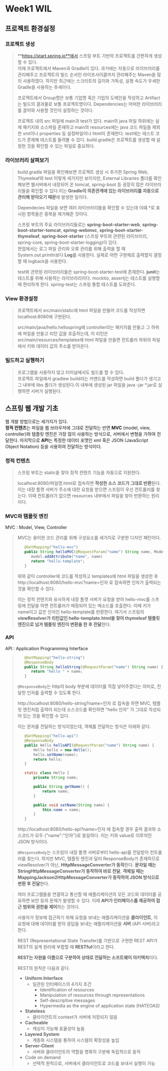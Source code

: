 # Week1 WIL

## 프로젝트 환경설정

### 프로젝트 생성
> **https://start.spring.io**에서 스프링 부트 기반의 프로젝트를 간편하게 생성할 수 있다.  
이때 프로젝트에서 Maven과 Gradle이 있다. 과거에는 자동으로 라이브러리를 관리해주고 프로젝트의 빌드 순서인 라이프사이클까지 관리해주는 Maven을 많이 사용하였다. 하지만 최근에는 스크리트의 길이와 가독성, 실행 속도가 우세한 Gradle을 사용하는 추세이다.  
>
> 프로젝트에서 Group명은 보통 기업명 혹은 기업의 도메인을 작성하고 Artifact는 빌드의 결과물로 보통 프로젝트명이다. Dependencies는 어떠한 라이브러리를 끌어와 사용할 것인지 설정하는 것이다.  
>
> 프로젝트 내의 src 파일에 main과 test가 있다. main의 java 파일 하위에는 실제 패키지와 소스파일 존재하고 main의 resources에는 java 코드 파일을 제외한 xml이나 properties 등 설정파일이나 html이 존재한다. test에는 테스트 코드가 존재해 테스트를 돌려볼 수 있다. build.gradle은 프로젝트를 생성할 때 설정한 것을 확인할 수 있는 파일로 중요하다.

### 라이브러리 살펴보기
> build.gradle 파일을 확인해보면 프로젝트 생성 시 추가한 Spring Web, Thymeleaf와 test 이렇게 세가지만 보이지만, External Libraries 폴더를 확인해보면 웹서버에서 내장되어 온 tomcat, spring-boot 등 굉장히 많은 라이브러리들을 확인할 수 있다.이는 **Gradle이 의존관계에 있는 라이브러리를 자동으로 관리해 받아오기 때문**에 발생한 일이다.  
>
> Dependecies 파일을 보면 여러 라이브러리들을 확인할 수 있는데 이떄 *로 표시된 항목들은 중복을 제거해준 것이다.  
>
> 스프링 부트의 주요 라이브러리들로는 **spring-boot-starter-web**, **spring-boot-starter-tomcat**, **spring-webmvc**, **spring-boot-starter-thymeleaf**, **spring-boot-starter** (스프링 부트와 관련된 라이브러리, spring-core, spring-boot-starter-logging)이 있다.  
현업에서는 로그 파일 관리와 오류 관리를 위해 출력을 할 때 System.out.println보다 **Log**를 사용한다. 실제로 어떤 구현체로 출력할지 결정할 때 logback을 사용한다.  
>
> test와 관련된 라이브러리들은 spring-boot-starter-test에 존재한다. **junit**는 테스트를 위해 사용하는 라이브러리이다. mocktio, assertj는 테스트를 실행할 때 편리하게 한다. spring-test는 스프링 통합 테스트를 도와준다.

### View 환경설정
> 프로젝트에서 src/main/static에 html 파일을 만들어 코드를 작성하면 localhost:8080에 구현된다.  
>
> src/main/java/hello.hellospring에 controller라는 패키지를 만들고 그 하위에 파일을 만들고 리턴 값을 호출하는데, 이 리턴은 src/main/resources/templates에 html 파일을 만들면 컨트롤러 하위의 파일에서 키와 데이터 값의 주소를 받아온다.

### 빌드하고 실행하기
> 프로그램을 사용하지 않고 터미널에서도 빌드를 할 수 있다.  
프로젝트 파일에서 gradlew build라는 커맨드를 작성하면 build 폴더가 생기고 그 내부에 libs 폴더가 생성된다.이 내부에 생성된 jar 파일을 java -jar *.jar로 실행하면 서버가 실행된다.


## 스프링 웹 개발 기초
웹 개발 방법으로는 세가지가 있다.  
**정적 컨텐츠**는 파일을 웹 브라우저에 그대로 전달하는 반면 **MVC** (model, view, controller)와 템플릿 엔진은 가장 많이 사용하는 방식으로, 서버에서 변형을 가하여 전달한다. 마지막으로 **API**는 특정한 데이터 포맷인 xml 혹은 JSON (JavaScript Object Notation) 등을 사용하여 전달하는 방식이다.

### 정적 컨텐츠
> 스프링 부트는 static을 찾아 정적 컨텐츠 기능을 자동으로 지원한다.  
>
> localhost:8080/파일명.html로 접속하면 **작성한 소스 코드가 그대로 반환**된다.  
이는 내장 톰캣 서버가 주소에 대한 요청을 받으면 스프링이 우선 컨트롤러를 찾는다. 이때 컨트롤러가 없으면 resources 내부에서 파일을 찾아 반환하는 원리이다.

### MVC와 템플릿 엔진
MVC : Model, View, Controller
> MVC는 용이한 코드 관리를 위해 구성요소를 세가지로 구분한 디자인 패턴이다.  
> ```java
>    @GetMapping("hello-mvc")
>    public String helloMVC(@RequestParam("name") String name, Model model) {
>       model.addAttribute("name", name)
>       return "hello-template";
>    }   
> ```
> 위와 같이 controller에 코드를 작성하고 templates에 html 파일을 생성한 후 http://localhost:8080/hello-mvc?name=인자 로 접속하면 인자가 출력되는 것을 확인할 수 있다.   
>
> 이는 정적 컨텐츠와 유사하게 내장 톰캣 서버가 요청을 받아 hello-mvc를 스프링에 전달을 하면 컨트롤러가 매핑되어 있는 메소드를 호출한다. 이때 키가 name이고 값은 인자인 hello-template를 반환한다. 여기서 스프링의 **viewResolver가 리턴값인 hello-template.html을 찾아 thymeleaf 템플릿 엔진으로 넘겨 템플릿 엔진이 변환을 한 후 전달**한다.

### API
API : Application Programming Interface
> ```java
>    @GetMapping("hello-string")
>    @ResponseBody
>    public String helloString(@RequestParam("name") String name) {
>       return "hello " + name;
>    }
> ```
> ```@ResponseBody```는 http의 body 부분에 데이터를 직접 넣어주겠다는 의미로, 전달한 인자를 출력할 수 있도록 한다.   
>
> http://localhost:8080/hello-string?name=인자 로 접속을 하면 MVC, 템플릿 엔진처럼 출력이 되는데 소스코드를 확인하면 "hello 인자" 가 그대로 작성되어 있는 것을 확인할 수 있다.  
>
> 이는 문자를 전달하는 방식이었는데, 객체를 전달하는 방식은 아래와 같다.
> ```java
>    @GetMapping("hello-api")
>    @ResponseBody
>    public Hello helloAPI(@RequestParam("name") String name) {
>        Hello hello = new Hello();
>        hello.setName(name);
>        return hello;
>    }
>
>    static class Hello {
>        private String name;
>
>        public String getName() {
>            return name;
>        }
>
>        public void setName(String name) {
>            this.name = name;
>        }
>    }
> ```
> http://localhost:8080/hello-api?name=인자 에 접속할 경우 출력 결과와 소스코드가 모두 {"name":"인자"}로 동일하다. 이는 키와 value로 이루어진 JSON 방식이다.  
>
> ```@ResponseBody```는 스프링이 내장 톰캣 서버로부터 hello-api를 전달받아 컨트롤러를 찾는다. 하지만 MVC, 템플릿 엔진과 달리 ResponseBody가 존재하므로 viewResolver가 아닌, **HttpMessageConverter가 동작**한다. **문자일 때는 StringHttpMessageConverter가 동작하여 바로 전달**, **객체일 때는 MappingJackson2HttpMessageConverter가 동작하여 JSON 방식으로 변환 후 전달**한다.

> 여러 프로그램들을 연결하고 통신할 때 애플리케이션의 모든 코드와 데이터를 공유하면 보안 등의 문제가 발생할 수 있다. 이때 **API가 인터페이스를 제공하여 접근 범위와 권한을 제어**하는 것이다.  
>
> 사용자가 정보에 접근하기 위해 요청을 보내는 애플리케이션을 **클라이언트**, 이 요청에 대해 데이터를 받아 응답을 보내는 애플리케이션을 **서버** (API 서버)라고 한다.

> REST (Representational State Transfer)를 기반으로 구현한 REST API가 REST의 설계 원리에 부합할 때 **RESTful**이라고 한다.  
>
> **REST는 자원을 이름으로 구분하여 상태로 전달하는 소프트웨어 아키텍처**이다.  
>
> REST의 원칙은 다음과 같다.
> + **Uniform Interface**
>    + 일관된 인터페이스의 4가지 조건
>       + Identification of resources
>       + Manipulation of resources through representations
>       + Self-descriptive messages
>       + Hypermedia as the engine of application state (HATEOAS)
> + **Stateless**
>    + 클라이언트의 context가 서버에 저장되지 않음
> + **Cacheable**
>    + 캐싱이 가능해 효율성이 높음
> + **Layered System**
>    + 계층화 시스템을 통하여 시스템의 확장성을 높임
> + **Server-Client**
>    + 서버와 클라이언트의 역할을 명확히 구분해 독립적으로 동작
> + Code on demand
>    + 선택적 원칙으로, 서버에서 클라이언트로 코드를 보내서 실행이 가능